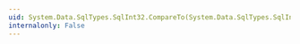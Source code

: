 ```yaml
---
uid: System.Data.SqlTypes.SqlInt32.CompareTo(System.Data.SqlTypes.SqlInt32)
internalonly: False
---
```

